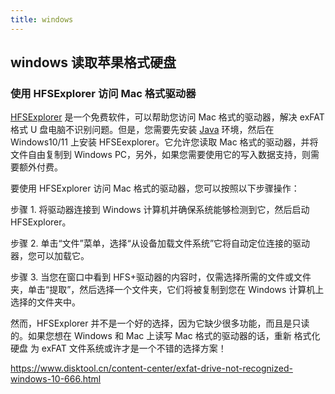 ```yaml
---
title: windows
---
```


## windows 读取苹果格式硬盘

### 使用 HFSExplorer 访问 Mac 格式驱动器

[HFSExplorer](https://www.catacombae.org/hfsexplorer/) 是一个免费软件，可以帮助您访问 Mac 格式的驱动器，解决 exFAT 格式 U 盘电脑不识别问题。但是，您需要先安装 [Java](https://www.java.com/zh-CN/) 环境，然后在 Windows10/11 上安装 HFSEexplorer。它允许您读取 Mac 格式的驱动器，并将文件自由复制到 Windows PC，另外，如果您需要使用它的写入数据支持，则需要额外付费。

要使用 HFSExplorer 访问 Mac 格式的驱动器，您可以按照以下步骤操作：

步骤 1. 将驱动器连接到 Windows 计算机并确保系统能够检测到它，然后启动 HFSExplorer。

步骤 2. 单击“文件”菜单，选择“从设备加载文件系统”它将自动定位连接的驱动器，您可以加载它。

步骤 3. 当您在窗口中看到 HFS+驱动器的内容时，仅需选择所需的文件或文件夹，单击“提取”，然后选择一个文件夹，它们将被复制到您在 Windows 计算机上选择的文件夹中。

然而，HFSExplorer 并不是一个好的选择，因为它缺少很多功能，而且是只读的。如果您想在 Windows 和 Mac 上读写 Mac 格式的驱动器的话，重新 格式化硬盘 为 exFAT 文件系统或许才是一个不错的选择方案！

https://www.disktool.cn/content-center/exfat-drive-not-recognized-windows-10-666.html